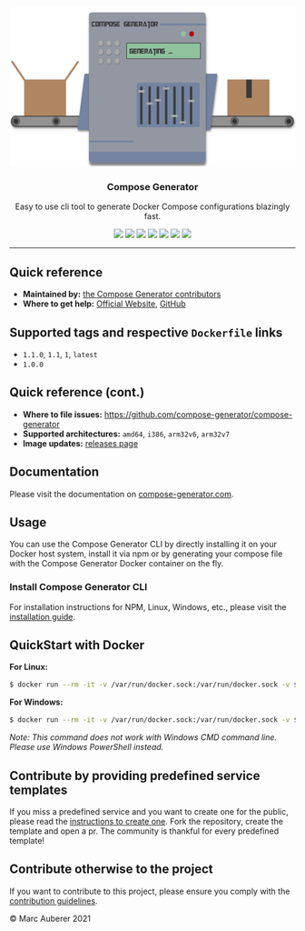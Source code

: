 <p align="center">
  <img alt="Compose Generator Logo" src="https://github.com/compose-generator/compose-generator/raw/main/media/logo-wide.png" height="280" />
  <h3 align="center">Compose Generator</h3>
  <p align="center">Easy to use cli tool to generate Docker Compose configurations blazingly fast.</p>
  <p align="center">
    <a target="_blank" href="https://github.com/compose-generator/compose-generator/releases/latest"><img src="https://img.shields.io/github/v/release/compose-generator/compose-generator?include_prereleases"></a>
    <a target="_blank" href="https://hub.docker.com/r/chillibits/compose-generator"><img src="https://img.shields.io/docker/pulls/chillibits/compose-generator"></a>
    <a target="_blank" href="./.github/workflows/ci.yml"><img src="https://github.com/compose-generator/compose-generator/workflows/Go%20CI/badge.svg"></a>
    <a target="_blank" href="./.github/workflows/codeql-analysis.yml"><img src="https://github.com/compose-generator/compose-generator/actions/workflows/codeql-analysis.yml/badge.svg"></a>
    <a target="_blank" href="https://goreportcard.com/report/github.com/compose-generator/compose-generator"><img src="https://goreportcard.com/badge/github.com/compose-generator/compose-generator"></a>
    <a target="_blank" href="https://makeapullrequest.com"><img src="https://img.shields.io/badge/PRs-welcome-brightgreen.svg"></a>
    <a target="_blank" href="./LICENSE.md"><img src="https://img.shields.io/github/license/compose-generator/compose-generator"></a>
  </p>
</p>

---

## Quick reference
- **Maintained by:** [the Compose Generator contributors](https://github.com/compose-generator/compose-generator)
- **Where to get help:** [Official Website](https://www.compose-generator.com), [GitHub](https://github.com/compose-generator/compose-generator)

## Supported tags and respective `Dockerfile` links
- `1.1.0`, `1.1`, `1`, `latest`
- `1.0.0`

## Quick reference (cont.)
- **Where to file issues:** https://github.com/compose-generator/compose-generator
- **Supported architectures:** `amd64`, `i386`, `arm32v6`, `arm32v7`
- **Image updates:** [releases page](https://github.com/compose-generator/compose-generator/releases)

## Documentation
Please visit the documentation on [compose-generator.com](https://www.compose-generator.com).

## Usage
You can use the Compose Generator CLI by directly installing it on your Docker host system, install it via npm or by generating your compose file with the Compose Generator Docker container on the fly.

### Install Compose Generator CLI
For installation instructions for NPM, Linux, Windows, etc., please visit the [installation guide](https://www.compose-generator.com/install/linux).

## QuickStart with Docker
**For Linux:**
```sh
$ docker run --rm -it -v /var/run/docker.sock:/var/run/docker.sock -v $(pwd):/cg/out chillibits/compose-generator [<command>]
```

**For Windows:**
```sh
$ docker run --rm -it -v /var/run/docker.sock:/var/run/docker.sock -v ${pwd}:/cg/out chillibits/compose-generator [<command>]
```
*Note: This command does not work with Windows CMD command line. Please use Windows PowerShell instead.*

## Contribute by providing predefined service templates
If you miss a predefined service and you want to create one for the public, please read the [instructions to create one](https://github.com/compose-generator/compose-generator/blob/main/predefined-services/README.md). Fork the repository, create the template and open a pr.
The community is thankful for every predefined template!

## Contribute otherwise to the project
If you want to contribute to this project, please ensure you comply with the [contribution guidelines](https://github.com/compose-generator/compose-generator/blob/main/CONTRIBUTING.md).

© Marc Auberer 2021